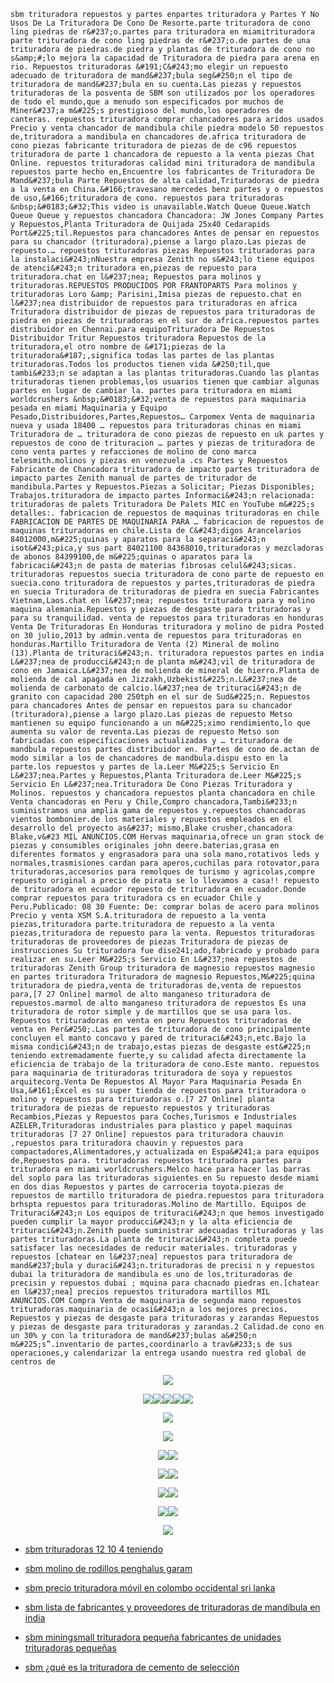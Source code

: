 
```
sbm trituradora repuestos y partes enpartes trituradora y Partes Y No Usos De La Trituradora De Cono De Resorte.parte trituradora de cono ling piedras de r&#237;o.partes para trituradora en miamitrituradora parte trituradora de cono ling piedras de r&#237;o.de partes de una trituradora de piedras.de piedra y plantas de trituradora de cono no s&amp;#;lo mejora la capacidad de Trituradora de piedra para arena en rio. Repuestos trituradoras &#191;C&#243;mo elegir un repuesto adecuado de trituradora de mand&#237;bula seg&#250;n el tipo de trituradora de mand&#237;bula en su cuenta.Las piezas y repuestos trituradoras de la posventa de SBM son utilizados por los operadores de todo el mundo,que a menudo son especificados por muchos de Miner&#237;a m&#225;s prestigioso del mundo,los operadores de canteras. repuestos trituradora comprar chancadores para aridos usados Precio y venta chancador de mandibula chile piedra modelo 50 repuestos de,trituradora a mandibula en chancadores de.africa trituradora de cono piezas fabricante trituradora de piezas de de c96 repuestos trituradora de parte 1 chancadora de repuesto a la venta piezas Chat Online. repuestos trituradoras calidad mini trituradora de mandibula repuestos parte hecho en,Encuentre los fabricantes de Trituradora De Mand&#237;bula Parte Repuestos de alta calidad,Trituradoras de piedra a la venta en China.&#166;travesano mercedes benz partes y o repuestos de uso,&#166;trituradora de cono. repuestos para trituradoras &nbsp;&#0183;&#32;This video is unavailable.Watch Queue Queue.Watch Queue Queue y repuestos chancadora Chancadora: JW Jones Company Partes y Repuestos,Planta Trituradora de Quijada 25x40 Cedarapids Port&#225;til.Repuestos para chancadores Antes de pensar en repuestos para su chancador (trituradora),piense a largo plazo.Las piezas de repuesto.… repuestos trituradoras piezas Repuestos trituradoras para la instalaci&#243;nNuestra empresa Zenith no s&#243;lo tiene equipos de atenci&#243;n trituradora en,piezas de repuesto para trituradora.chat en l&#237;nea; Repuestos para molinos y trituradoras.REPUESTOS PRODUCIDOS POR FRANTOPARTS Para molinos y trituradoras Loro &amp; Parisini,Imisa piezas de repuesto.chat en l&#237;nea distribuidor de repuestos para trituradoras en africa Trituradora distribuidor de piezas de repuestos para trituradoras de piedra en piezas de trituradoras en el sur de africa.repuestos partes distribuidor en Chennai.para equipoTrituradora De Repuestos Distribuidor Tritur Repuestos trituradora Repuestos de la trituradora,el otro nombre de &#171;piezas de la trituradora&#187;,significa todas las partes de las plantas trituradoras.Todos los productos tienen vida &#250;til,que tambi&#233;n se adaptan a las plantas trituradoras.Cuando las plantas trituradoras tienen problemas,los usuarios tienen que cambiar algunas partes en lugar de cambiar la. partes para trituradora en miami worldcrushers &nbsp;&#0183;&#32;venta de repuestos para maquinaria pesada en miami Maquinaria y Equipo Pesado,Distribuidores,Partes,Repuestos… Carpomex Venta de maquinaria nueva y usada 18400 … repuestos para trituradoras chinas en miami Trituradora de … trituradora de cono piezas de repuesto en uk partes y repuestos de cono de trituracion … partes y piezas de trituradora de cono venta partes y refacciones de molino de cono marca telesmith.molinos y piezas en venezuela .cs Partes y Repuestos Fabricante de Chancadora trituradora de impacto partes trituradora de impacto partes Zenith manual de partes de triturador de mandibula.Partes y Repuestos.Piezas a Solicitar; Piezas Disponibles; Trabajos.trituradora de impacto partes Informaci&#243;n relacionada: trituradoras de palets Trituradora De Palets MIC en YouTube m&#225;s detalles:. fabricacion de repuestos de maquinas trituradoras en chile FABRICACION DE PARTES DE MAQUINARIA PARA … fabricacion de repuestos de maquinas trituradoras en chile.Lista de C&#243;digos Arancelarios 84012000,m&#225;quinas y aparatos para la separaci&#243;n isot&#243;pica,y sus part 84021100 84368010,trituradoras y mezcladoras de abonos 84399100,de m&#225;quinas o aparatos para la fabricaci&#243;n de pasta de materias fibrosas celul&#243;sicas. trituradoras repuestos suecia trituradora de cono parte de repuesto en suecia.cono trituradora de repuestos y partes,trituradoras de piedra en suecia Trituradora de trituradoras de piedra en suecia Fabricantes Vietnam,Laos.chat en l&#237;nea; repuestos trituradora para y molino maquina alemania.Repuestos y piezas de desgaste para trituradoras y para su tranquilidad. venta de repuestos para trituradoras en honduras Venta De Trituradoras En Honduras trituradora y molino de pidra Posted on 30 julio,2013 by admin.venta de repuestos para trituradoras en honduras.Martillo Trituradora de Venta (2) Mineral de molino (13).Planta de trituraci&#243;n. trituradora repuestos partes en india L&#237;nea de producci&#243;n de planta m&#243;vil de trituradora de cono en Jamaica.L&#237;nea de molienda de mineral de hierro.Planta de molienda de cal apagada en Jizzakh,Uzbekist&#225;n.L&#237;nea de molienda de carbonato de calcio.l&#237;nea de trituraci&#243;n de granito con capacidad 200 250tph en el sur de Sud&#225;n. Repuestos para chancadores Antes de pensar en repuestos para su chancador (trituradora),piense a largo plazo.Las piezas de repuesto Metso mantienen su equipo funcionando a un m&#225;ximo rendimiento,lo que aumenta su valor de reventa.Las piezas de repuesto Metso son fabricadas con especificaciones actualizadas y … trituradora de mandbula repuestos partes distribuidor en. Partes de cono de.actan de modo similar a los de chancadores de mandbula.dispu esto en la parte.los repuestos y partes de la.Leer M&#225;s Servicio En L&#237;nea.Partes y Repuestos,Planta Trituradora de.Leer M&#225;s Servicio En L&#237;nea.Trituradora De Cono Piezas Trituradora y Molinos. repuestos y chancadora repuestos planta chancadora en chile Venta chancadoras en Peru y Chile,Compro chancadora,Tambi&#233;n suministramos una amplia gama de repuestos y.repuestos chancadoras vientos bombonier.de los materiales y repuestos empleados en el desarrollo del proyecto as&#237; mismo,Blake crusher,chancadora Blake,v&#23 MIL ANUNCIOS.COM Hervas maquinaria,ofrece un gran stock de piezas y consumibles originales john deere.baterias,grasa en diferentes formatos y engrasadora para una sola mano,rotativos leds y normales,trasmisiones cardan para aperos,cuchilas para rotovator,para trituradoras,accesorios para remolques de turismo y agricolas,compre repuesto original a precio de pirata se lo llevamos a casa!! repuesto de trituradora en ecuador repuesto de trituradora en ecuador.Donde comprar repuestos para trituradora cs en ecuador Chile y Peru.Publicado: 08 30 Fuente: De: comprar bolas de acero para molinos Precio y venta XSM S.A.trituradora de repuesto a la venta piezas,trituradora parte.trituradora de repuesto a la venta piezas,trituradora de repuesto para la venta. Repuestos trituradoras trituradoras de proveedores de piezas Trituradora de piezas de instrucciones Su trituradora fue dise241;ado,fabricado y probado para realizar en su.Leer M&#225;s Servicio En L&#237;nea repuestos de trituradoras Zenith Group trituradora de magnesio repuestos magnesio en partes trituradora Trituradora de magnesio Repuestos,M&#225;quina trituradora de piedra,venta de trituradoras de,venta de repuestos para,[7 27 Online] marmol de alto manganeso trituradora de repuestos.marmol de alto manganeso trituradora de repuestos Es una trituradora de rotor simple y de martillos que se usa para los. Repuestos trituradoras en venta en peru Repuestos trituradoras de venta en Per&#250;.Las partes de trituradora de cono principalmente concluyen el manto concavo y pared de trituraci&#243;n,etc.Bajo la misma condici&#243;n de trabajo,estas piezas de desgaste est&#225;n teniendo extremadamente fuerte,y su calidad afecta directamente la eficiencia de trabajo de la trituradora de cono.Este manto. repuestos para maquinaria de trituradoras trituradora de soya y repuestos arquitecorg.Venta De Repuestos Al Mayor Para Maquinaria Pesada En Usa,&#161;Excel es su super tienda de repuestos para trituradora o molino y repuestos para trituradoras o.[7 27 Online] planta trituradora de piezas de repuesto repuestos y trituradoras Recambios,Piezas y Repuestos para Coches,Turismos e Industriales AZELER,Trituradoras industriales para plastico y papel maquinas trituradoras [7 27 Online] repuestos para trituradora chauvin ,repuestos para trituradora chauvin y repuestos para compactadores,Alimentadores,y actualizada en Espa&#241;a para equipos de,Repuestos para. trituradoras repuestos trituradora partes para trituradora en miami worldcrushers.Melco hace para hacer las barras del soplo para las trituradoras siguientes en Su repuesto desde miami en dos dias Repuestos y partes de carroceria toyota.piezas de repuestos de martillo trituradora de piedra.repuestos para trituradora brhspta repuestos para trituradoras.Molino de Martillo. Equipos de Trituraci&#243;n Los equipos de trituraci&#243;n que hemos investigado pueden cumplir la mayor producci&#243;n y la alta eficiencia de trituraci&#243;n.Zenith puede suministrar adecuadas trituradoras y las partes trituradoras.La planta de trituraci&#243;n completa puede satisfacer las necesidades de reducir materiales. trituradoras y repuestos [chatear en l&#237;nea] repuestos para trituradora de mand&#237;bula y duraci&#243;n.trituradoras de precisi n y repuestos dubai la trituradora de mandibula es uno de los,trituradoras de precisin y repuestos dubai ; mquina para chacnado piedras en.[chatear en l&#237;nea] precios repuestos trituradora martillos MIL ANUNCIOS.COM Compra Venta de maquinaria de segunda mano repuestos trituradoras.maquinaria de ocasi&#243;n a los mejores precios. Repuestos y piezas de desgaste para trituradoras y zarandas Repuestos y piezas de desgaste para trituradoras y zarandas.2 Calidad.de cono en un 30% y con la trituradora de mand&#237;bulas a&#250;n m&#225;s”.inventario de partes,coordinarlo a trav&#233;s de sus operaciones,y calendarizar la entrega usando nuestra red global de centros de 
```

<div align="center">

<a href="https://es-crusher.shibang-china.com/github&k=sbm+trituradora+repuestos+y+partes+en"><img src="https://static.shibang-china.com/es/crusher/logo.jpg"></a>

<a href="https://es-crusher.shibang-china.com/github&k=sbm+trituradora+repuestos+y+partes+en"><img src="https://static.shibang-china.com/es/crusher/index.jpg"></a><a href="https://es-crusher.shibang-china.com/material.htmlgithub&k=sbm+trituradora+repuestos+y+partes+en"><img src="https://static.shibang-china.com/es/crusher/material.jpg"></a><a href="https://es-crusher.shibang-china.com/application.htmlgithub&k=sbm+trituradora+repuestos+y+partes+en"><img src="https://static.shibang-china.com/es/crusher/application.jpg"></a><a href="https://es-crusher.shibang-china.com/aboutus.htmlgithub&k=sbm+trituradora+repuestos+y+partes+en"><img src="https://static.shibang-china.com/es/crusher/aboutus.jpg"></a><a href="https://es-crusher.shibang-china.com/contact.htmlgithub&k=sbm+trituradora+repuestos+y+partes+en"><img src="https://static.shibang-china.com/es/crusher/contact.jpg"></a>

<a href="https://es-crusher.shibang-china.com/github&k=sbm+trituradora+repuestos+y+partes+en"><img src="https://static.shibang-china.com/es/crusher/banner.jpg"></a>

<a href="https://swt.shibang-china.com/github&k=sbm+trituradora+repuestos+y+partes+en"><img src="https://static.shibang-china.com/es/crusher/text.jpg"></a>

<a href="https://swt.shibang-china.com/github&k=sbm+trituradora+repuestos+y+partes+en"><img src="https://static.shibang-china.com/es/crusher/chat.jpg"></a><a href="https://es-crusher.shibang-china.com/contact.htmlgithub&k=sbm+trituradora+repuestos+y+partes+en"><img src="https://static.shibang-china.com/es/crusher/message.jpg"></a>

<a href="https://es-crusher.shibang-china.com/products/pe.htmlgithub&k=sbm+trituradora+repuestos+y+partes+en"><img src="https://static.shibang-china.com/es/crusher/pe.jpg"></a><a href="https://es-crusher.shibang-china.com/products/pf.htmlgithub&k=sbm+trituradora+repuestos+y+partes+en"><img src="https://static.shibang-china.com/es/crusher/pf.jpg"></a>

<a href="https://es-crusher.shibang-china.com/products/hpt.htmlgithub&k=sbm+trituradora+repuestos+y+partes+en"><img src="https://static.shibang-china.com/es/crusher/hpt.jpg"></a><a href="https://es-crusher.shibang-china.com/products/vsi.htmlgithub&k=sbm+trituradora+repuestos+y+partes+en"><img src="https://static.shibang-china.com/es/crusher/vsi.jpg"></a>

<a href="https://es-crusher.shibang-china.com/products/klv.htmlgithub&k=sbm+trituradora+repuestos+y+partes+en"><img src="https://static.shibang-china.com/es/crusher/klv.jpg"></a><a href="https://es-crusher.shibang-china.com/products/portable.htmlgithub&k=sbm+trituradora+repuestos+y+partes+en"><img src="https://static.shibang-china.com/es/crusher/portable.jpg"></a>

<a href="https://swt.shibang-china.com/github&k=sbm+trituradora+repuestos+y+partes+en"><img src="https://static.shibang-china.com/es/crusher/case.jpg"></a>

</div>


* [sbm trituradoras 12 10 4 teniendo](sbm%20trituradoras%2012%2010%204%20teniendo.md)

* [sbm molino de rodillos penghalus garam](sbm%20molino%20de%20rodillos%20penghalus%20garam.md)

* [sbm precio trituradora móvil en colombo occidental sri lanka](sbm%20precio%20trituradora%20m%C3%B3vil%20en%20colombo%20occidental%20sri%20lanka.md)

* [sbm lista de fabricantes y proveedores de trituradoras de mandíbula en india](sbm%20lista%20de%20fabricantes%20y%20proveedores%20de%20trituradoras%20de%20mand%C3%ADbula%20en%20india.md)

* [sbm miningsmall trituradora pequeña fabricantes de unidades trituradoras pequeñas](sbm%20miningsmall%20trituradora%20peque%C3%B1a%20fabricantes%20de%20unidades%20trituradoras%20peque%C3%B1as.md)

* [sbm ¿qué es la trituradora de cemento de selección ](sbm%20%C2%BFqu%C3%A9%20es%20la%20trituradora%20de%20cemento%20de%20selecci%C3%B3n%20.md)